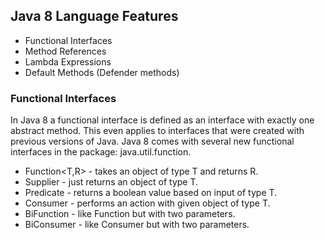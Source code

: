 ## Java 8 Language Features
- Functional Interfaces
- Method References
- Lambda Expressions
- Default Methods (Defender methods)

### Functional Interfaces

In Java 8 a functional interface is defined as an interface with exactly one abstract method. This even applies to interfaces that were created with previous versions of Java. Java 8 comes with several new functional interfaces in the package: java.util.function.
- Function<T,R> - takes an object of type T and returns R.
- Supplier<T>   - just returns an object of type T.
- Predicate<T>  - returns a boolean value based on input of type T.
- Consumer<T>   - performs an action with given object of type T.
- BiFunction    - like Function but with two parameters.
- BiConsumer    - like Consumer but with two parameters.
